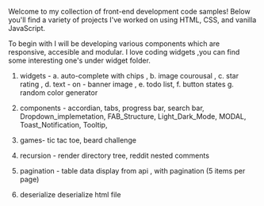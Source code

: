
Welcome to my collection of front-end development code samples! Below you'll find a variety of projects I've worked on using HTML, CSS, and vanilla JavaScript.

To begin with I will be developing various components which are responsive, accesible and modular.
I love coding widgets ,you can find some interesting one's under widget folder.

1. widgets -
a. auto-complete with chips , 
b. image courousal , 
c. star rating , 
d. text - on - banner image , 
e. todo list, 
f. button states 
g. random color generator

2. components -
   accordian,
   tabs,
   progress bar,
   search bar,
   Dropdown_implemetation,
   FAB_Structure,
   Light_Dark_Mode,
   MODAL,
   Toast_Notification,
   Tooltip,
   

4. games-
    tic tac toe, beard challenge

5. recursion -
    render directory tree, reddit nested comments

6. pagination -
    table data display from api , with pagination (5 items per page)

7. deserialize
     deserialize html file
